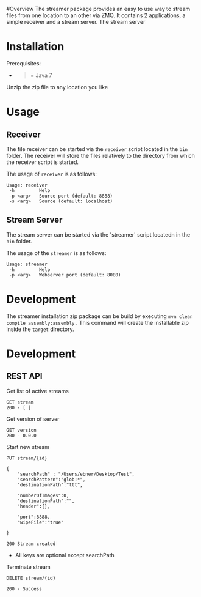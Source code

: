 #Overview
The streamer package provides an easy to use way to stream files from one location to an other via ZMQ.
It contains 2 applications, a simple receiver and a stream server. The stream server

# Installation
Prerequisites:
* >= Java 7

Unzip the zip file to any location you like

# Usage

## Receiver
The file receiver can be started via the `receiver` script located in the `bin` folder. The receiver will store the files relatively to 
the directory from which the receiver script is started.

The usage of `receiver` is as follows:

```
Usage: receiver
 -h         Help
 -p <arg>   Source port (default: 8888)
 -s <arg>   Source (default: localhost)
```

## Stream Server
The stream server can be started via the 'streamer' script locatedn in the `bin` folder.

The usage of the `streamer` is as follows:

```
Usage: streamer
 -h         Help
 -p <arg>   Webserver port (default: 8080)
```

# Development

The streamer installation zip package can be build by executing `mvn clean compile assembly:assembly` . 
This command will create the installable zip inside the `target` directory.

# Development

## REST API
Get list of active streams

```
GET stream
200 - [ ]
```

Get version of server

```
GET version
200 - 0.0.0
```

Start new stream

```
PUT stream/{id}

{
    "searchPath" : "/Users/ebner/Desktop/Test",
    "searchPattern":"glob:*",
    "destinationPath":"ttt",
    
    "numberOfImages":0,
	"destinationPath":"",
	"header":{},
	
	"port":8888,
	"wipeFile":"true"
    
}

200 Stream created
```
* All keys are optional except searchPath


Terminate stream

```
DELETE stream/{id}

200 - Success
```